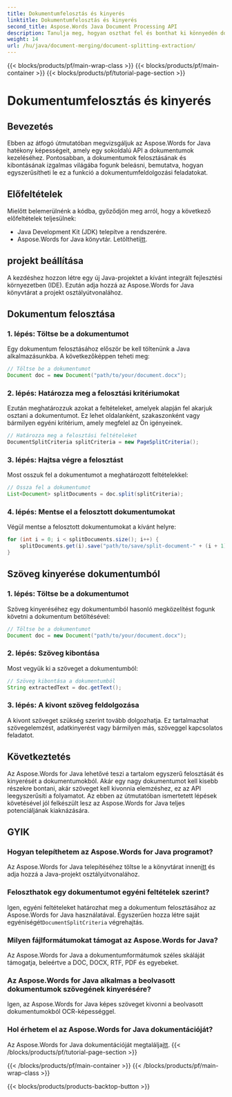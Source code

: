 ```yaml
---
title: Dokumentumfelosztás és kinyerés
linktitle: Dokumentumfelosztás és kinyerés
second_title: Aspose.Words Java Document Processing API
description: Tanulja meg, hogyan oszthat fel és bonthat ki könnyedén dokumentumokat az Aspose.Words for Java használatával. Egyszerűsítse dokumentumfeldolgozási feladatait lépésről lépésre.
weight: 14
url: /hu/java/document-merging/document-splitting-extraction/
---
```


{{< blocks/products/pf/main-wrap-class >}}
{{< blocks/products/pf/main-container >}}
{{< blocks/products/pf/tutorial-page-section >}}

# Dokumentumfelosztás és kinyerés


## Bevezetés

Ebben az átfogó útmutatóban megvizsgáljuk az Aspose.Words for Java hatékony képességeit, amely egy sokoldalú API a dokumentumok kezeléséhez. Pontosabban, a dokumentumok felosztásának és kibontásának izgalmas világába fogunk beleásni, bemutatva, hogyan egyszerűsítheti le ez a funkció a dokumentumfeldolgozási feladatokat. 

## Előfeltételek

Mielőtt belemerülnénk a kódba, győződjön meg arról, hogy a következő előfeltételek teljesülnek:

- Java Development Kit (JDK) telepítve a rendszerére.
-  Aspose.Words for Java könyvtár. Letöltheti[itt](https://releases.aspose.com/words/java/).

## projekt beállítása

A kezdéshez hozzon létre egy új Java-projektet a kívánt integrált fejlesztési környezetben (IDE). Ezután adja hozzá az Aspose.Words for Java könyvtárat a projekt osztályútvonalához.

## Dokumentum felosztása

### 1. lépés: Töltse be a dokumentumot

Egy dokumentum felosztásához először be kell töltenünk a Java alkalmazásunkba. A következőképpen teheti meg:

```java
// Töltse be a dokumentumot
Document doc = new Document("path/to/your/document.docx");
```

### 2. lépés: Határozza meg a felosztási kritériumokat

Ezután meghatározzuk azokat a feltételeket, amelyek alapján fel akarjuk osztani a dokumentumot. Ez lehet oldalanként, szakaszonként vagy bármilyen egyéni kritérium, amely megfelel az Ön igényeinek.

```java
// Határozza meg a felosztási feltételeket
DocumentSplitCriteria splitCriteria = new PageSplitCriteria();
```

### 3. lépés: Hajtsa végre a felosztást

Most osszuk fel a dokumentumot a meghatározott feltételekkel:

```java
// Ossza fel a dokumentumot
List<Document> splitDocuments = doc.split(splitCriteria);
```

### 4. lépés: Mentse el a felosztott dokumentumokat

Végül mentse a felosztott dokumentumokat a kívánt helyre:

```java
for (int i = 0; i < splitDocuments.size(); i++) {
    splitDocuments.get(i).save("path/to/save/split-document-" + (i + 1) + ".docx");
}
```

## Szöveg kinyerése dokumentumból

### 1. lépés: Töltse be a dokumentumot

Szöveg kinyeréséhez egy dokumentumból hasonló megközelítést fogunk követni a dokumentum betöltésével:

```java
// Töltse be a dokumentumot
Document doc = new Document("path/to/your/document.docx");
```

### 2. lépés: Szöveg kibontása

Most vegyük ki a szöveget a dokumentumból:

```java
// Szöveg kibontása a dokumentumból
String extractedText = doc.getText();
```

### 3. lépés: A kivont szöveg feldolgozása

A kivont szöveget szükség szerint tovább dolgozhatja. Ez tartalmazhat szövegelemzést, adatkinyerést vagy bármilyen más, szöveggel kapcsolatos feladatot.

## Következtetés

Az Aspose.Words for Java lehetővé teszi a tartalom egyszerű felosztását és kinyerését a dokumentumokból. Akár egy nagy dokumentumot kell kisebb részekre bontani, akár szöveget kell kivonnia elemzéshez, ez az API leegyszerűsíti a folyamatot. Az ebben az útmutatóban ismertetett lépések követésével jól felkészült lesz az Aspose.Words for Java teljes potenciáljának kiaknázására.

## GYIK

### Hogyan telepíthetem az Aspose.Words for Java programot?

 Az Aspose.Words for Java telepítéséhez töltse le a könyvtárat innen[itt](https://releases.aspose.com/words/java/) és adja hozzá a Java-projekt osztályútvonalához.

### Feloszthatok egy dokumentumot egyéni feltételek szerint?

 Igen, egyéni feltételeket határozhat meg a dokumentum felosztásához az Aspose.Words for Java használatával. Egyszerűen hozza létre saját egyéniségét`DocumentSplitCriteria` végrehajtás.

### Milyen fájlformátumokat támogat az Aspose.Words for Java?

Az Aspose.Words for Java a dokumentumformátumok széles skáláját támogatja, beleértve a DOC, DOCX, RTF, PDF és egyebeket.

### Az Aspose.Words for Java alkalmas a beolvasott dokumentumok szövegének kinyerésére?

Igen, az Aspose.Words for Java képes szöveget kivonni a beolvasott dokumentumokból OCR-képességgel.

### Hol érhetem el az Aspose.Words for Java dokumentációját?

 Az Aspose.Words for Java dokumentációját megtalálja[itt](https://reference.aspose.com/words/java/).
{{< /blocks/products/pf/tutorial-page-section >}}

{{< /blocks/products/pf/main-container >}}
{{< /blocks/products/pf/main-wrap-class >}}

{{< blocks/products/products-backtop-button >}}
